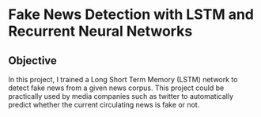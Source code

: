 # Fake News Detection with LSTM and Recurrent Neural Networks 

## Objective
In this project, I trained a Long Short Term Memory (LSTM) network to detect fake news from a given news corpus. This project could be practically used by media companies such as twitter to automatically predict whether the current circulating news is fake or not.




